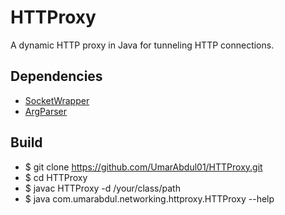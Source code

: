 # HTTProxy

A dynamic HTTP proxy in Java for tunneling HTTP connections.

## Dependencies

* [SocketWrapper](https://github.com/UmarAbdul01/SocketWrapper)
* [ArgParser](https://github.com/UmarAbdul01/ArgParser)

## Build

* $ git clone https://github.com/UmarAbdul01/HTTProxy.git
* $ cd HTTProxy
* $ javac HTTProxy -d /your/class/path
* $ java com.umarabdul.networking.httproxy.HTTProxy --help
